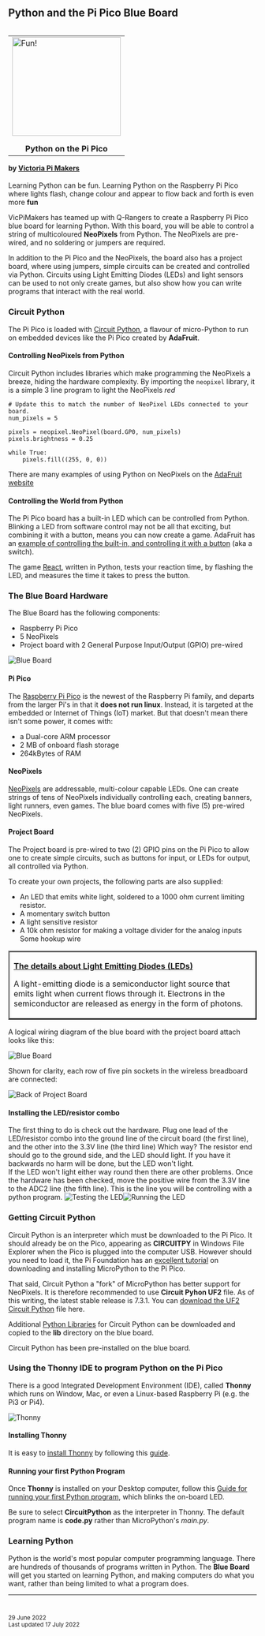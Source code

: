 ## Python and the Pi Pico Blue Board

<table align="right">
<tr><td><img alt="Fun!" src="./Art/blue_board_rainbow_300.jpg" height="200" width="220">
<p>
<center><b>Python on the Pi Pico</b></center>
</td>
</tr></table>


#### by [Victoria Pi Makers](http://vicpimakers.ca) 

Learning Python can be fun. Learning Python on the Raspberry Pi Pico where lights flash, change colour and appear to flow back and forth is even more **fun**

VicPiMakers has teamed up with Q-Rangers to create a Raspberry Pi Pico blue board for learning Python. With this board, you will be able to control a string of multicoloured **NeoPixels** from Python. The NeoPixels are pre-wired, and no soldering or jumpers are required.

In addition to the Pi Pico and the NeoPixels, the board also has a project board, where using jumpers, simple circuits can be created and controlled via Python. Circuits using Light Emitting Diodes (LEDs) and light sensors can be used to not only create games, but also show how you can write programs that interact with the real world.

### Circuit Python

The Pi Pico is loaded with [Circuit Python](https://learn.adafruit.com/welcome-to-circuitpython), a flavour of micro-Python to run on embedded devices like the Pi Pico created by **AdaFruit**.
 
#### Controlling NeoPixels from Python

Circuit Python includes libraries which make programming the NeoPixels a breeze, hiding the hardware complexity. By importing the `neopixel` library, it is a simple 3 line program to light the NeoPixels *red*

```
# Update this to match the number of NeoPixel LEDs connected to your board.
num_pixels = 5

pixels = neopixel.NeoPixel(board.GP0, num_pixels)
pixels.brightness = 0.25

while True:
    pixels.fill((255, 0, 0))
```

There are many examples of using Python on NeoPixels on the [AdaFruit website](https://learn.adafruit.com/getting-started-with-raspberry-pi-pico-circuitpython/neopixel-leds)


#### Controlling the World from Python

The Pi Pico board has a built-in LED which can be controlled from Python. Blinking a LED from software control may not be all that exciting, but combining it with a button, means you can now create a game. AdaFruit has an [example of controlling the built-in, and controlling it with a button](https://learn.adafruit.com/getting-started-with-raspberry-pi-pico-circuitpython/blinky-and-a-button) (aka a switch).

The game [React](https://github.com/cvmiller/react), written in Python, tests your reaction time, by flashing the LED, and measures the time it takes to press the button.

### The Blue Board Hardware

The Blue Board has the following components:

* Raspberry Pi Pico
* 5 NeoPixels 
* Project board with 2 General Purpose Input/Output (GPIO) pre-wired

![Blue Board](./Art/pi_pico_neopixels_800_2.jpg "Blue Board")


#### Pi Pico

The [Raspberry Pi Pico](https://www.raspberrypi.com/documentation/microcontrollers/raspberry-pi-pico.html) is the newest of the Raspberry Pi family, and departs from the larger Pi's in that it **does not run linux**. Instead, it is targeted at the embedded or Internet of Things (IoT) market. But that doesn't mean there isn't some power, it comes with:

* a Dual-core ARM processor
* 2 MB of onboard flash storage
* 264kBytes of RAM

#### NeoPixels

[NeoPixels](https://learn.adafruit.com/adafruit-neopixel-uberguide) are addressable, multi-colour capable LEDs. One can create strings of tens of NeoPixels individually controlling each, creating banners, light runners, even games. The blue board comes with five (5) pre-wired NeoPixels.

#### Project Board

The Project board is pre-wired to two (2) GPIO pins on the Pi Pico to allow one to create simple circuits, such as buttons for input, or LEDs for output, all controlled via Python.

To create your own projects, the following parts are also supplied:


* An LED that emits white light, soldered to a 1000 ohm current limiting resistor.
* A momentary switch button
* A light sensitive resistor
* A 10k ohm resistor for making a voltage divider for the analog inputs
Some hookup wire

<table  border="2px">
<tr><td>

**[The details about Light Emitting Diodes (LEDs)](./Sidebars/LEDsidebar.md)**

<p>A light-emitting diode is a semiconductor light source that emits light when current flows through it. Electrons in the semiconductor are released as energy in the form of photons.
</p>
</td>
</tr></table>

A logical wiring diagram of the blue board with the project board attach looks like this:

![Blue Board](./Art/FritzBlueBoard.jpg "Project Board")

Shown for clarity, each row of five pin sockets in the wireless breadboard are connected:

![Back of Project Board](./Art/pi_pico_project_board_back_300.jpg)


#### Installing the LED/resistor combo

The first thing to do is check out the hardware.  Plug one lead of the LED/resistor combo into the ground line of the circuit board (the first line), and the other into the 3.3V line (the third line)
Which way?  The resistor end should go to the ground side, and the LED should light.  If you have it backwards no harm will be done, but the LED won't light.  
If the LED won't light either way round then there are other problems.
Once the hardware has been checked, move the positive wire from the 3.3V line to the ADC2 line (the fifth line).  This is the line you will be controlling with a python program.
![Testing the LED](./Art/FritzTestLEDcircuit.jpg "Test Setup")![Running the LED](./Art/FritzRunLEDcircuit.jpg "Run Setup")

### Getting Circuit Python

Circuit Python is an interpreter which must be downloaded to the Pi Pico. It should already be on the Pico, appearing as **CIRCUITPY** in Windows File Explorer when the Pico is plugged into the computer USB. However should you need to load it, the Pi Foundation has an [excellent tutorial](https://www.raspberrypi.com/documentation/microcontrollers/micropython.html) on downloading and installing MicroPython to the Pi Pico. 

That said, Circuit Python a "fork" of MicroPython has better support for NeoPixels. It is therefore recommended to use **Circuit Pyhon UF2** file. As of this writing, the latest stable release is 7.3.1. You can [download the UF2 Circuit Python](https://circuitpython.org/board/raspberry_pi_pico/) file here.

Additional [Python Libraries](https://circuitpython.org/libraries) for Circuit Python can be downloaded and copied to the **lib** directory on the blue board.

Circuit Python has been pre-installed on the blue board.

### Using the Thonny IDE to program Python on the Pi Pico

There is a good Integrated Development Environment (IDE), called **Thonny** which runs on Window, Mac, or even a Linux-based Raspberry Pi (e.g. the Pi3 or Pi4).
 
![Thonny](https://thonny.org/img/screenshot.png)

#### Installing Thonny

It is easy to [install Thonny](https://microcontrollerslab.com/getting-started-raspberry-pi-pico-thonny-ide/#Thonny_IDE_Installation_Steps) by following this [guide](https://microcontrollerslab.com/getting-started-raspberry-pi-pico-thonny-ide/#Thonny_IDE_Installation_Steps).

#### Running your first Python Program

Once **Thonny** is installed on your Desktop computer, follow this [Guide for running your first Python program](https://microcontrollerslab.com/getting-started-raspberry-pi-pico-thonny-ide/#Test_Thonny_IDE_Installation_with_LED_Blinking_Example), which blinks the on-board LED. 

Be sure to select **CircuitPython** as the interpreter in Thonny. The default program name is **code.py** rather than MicroPython's *main.py*.




### Learning Python

Python is the world's most popular computer programming language. There are hundreds of thousands of programs written in Python. The **Blue Board** will get you started on learning Python, and making computers do what you want, rather than being limited to what a program does.







---
<small>

<br>

29 June 2022<br>
Last updated 17 July 2022<br>

</small>

